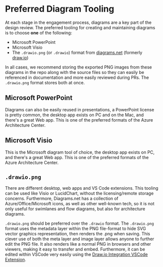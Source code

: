 # Preferred Diagram Tooling

At each stage in the engagement process, diagrams are a key part of the design review.
The preferred tooling for creating and maintaining diagrams is to choose **one** of the following:

- Microsoft PowerPoint
- Microsoft Visio
- The `.drawio.png` (or `.drawio`) format from [diagrams.net](http://diagrams.net) (formerly [draw.io](http://draw.io))

In all cases, we recommend storing the exported PNG images from these diagrams in the repo along with the source files so they can easily be referenced in documentation and more easily reviewed during PRs. The `.drawio.png` format stores both at once.

## Microsoft PowerPoint

Diagrams can also be easily reused in presentations, a PowerPoint license is pretty common, the desktop app exists on PC and on the Mac, and there's a great Web app. This is one of the preferred formats of the Azure Architecture Center.

## Microsoft Visio

This is the Microsoft diagram tool of choice, the desktop app exists on PC, and there's a great Web app. This is one of the preferred formats of the Azure Architecture Center.

## `.drawio.png`

There are different desktop, web apps and VS Code extensions. 
This tooling can be used like Visio or LucidChart, without the licensing/remote storage concerns.
Furthermore, Diagrams.net has a collection of Azure/Office/Microsoft icons, as well as other well-known tech, so it is not only useful for swimlanes and flow diagrams, but also for architecture diagrams.

`.drawio.png` should be preferred over the `.drawio` format.
The `.drawio.png` format uses the metadata layer within the PNG file-format to hide SVG vector graphics representation, then renders the .png when saving.
This clever use of both the meta layer and image layer allows anyone to further edit the PNG file.
It also renders like a normal PNG in browsers and other viewers, making it easy to transfer and embed.
Furthermore, it can be edited within VSCode very easily using the [Draw.io Integration VSCode Extension](https://marketplace.visualstudio.com/items?itemName=hediet.vscode-drawio).
